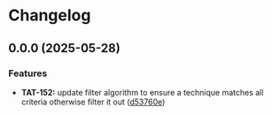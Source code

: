 # Changelog

## 0.0.0 (2025-05-28)


### Features

* **TAT-152:** update filter algorithm to ensure a technique matches all criteria otherwise filter it out ([d53760e](https://github.com/center-for-threat-informed-defense/top-attack-techniques/commit/d53760eca7e7835308732fed2beeb08cbe7ff414))
